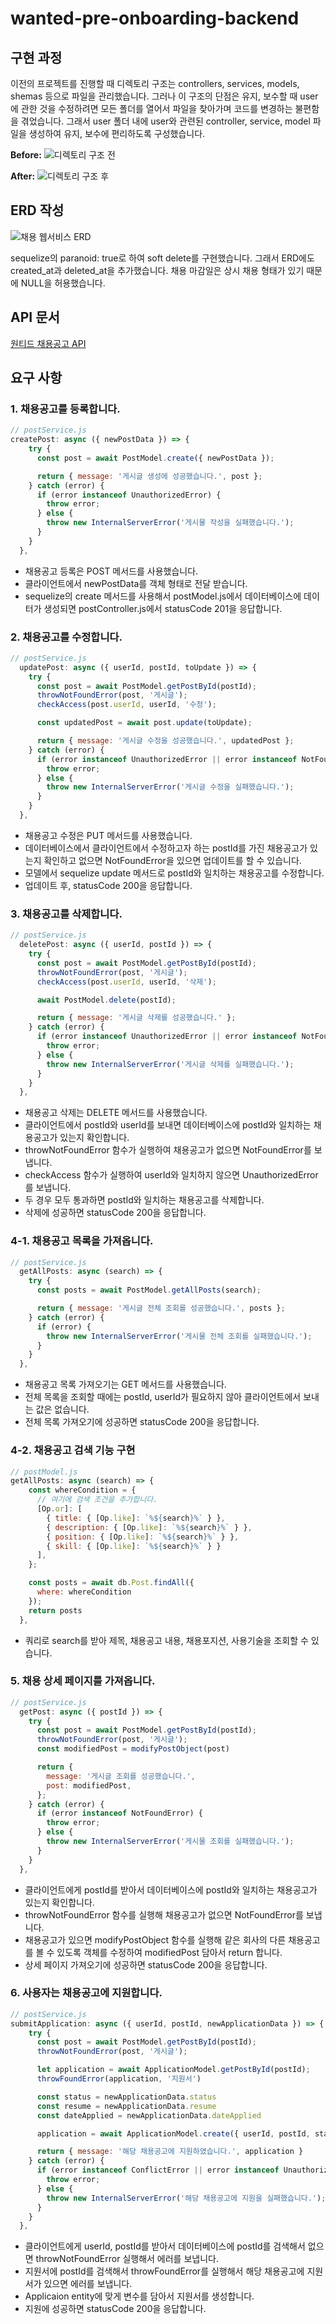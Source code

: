 # wanted-pre-onboarding-backend

## 구현 과정

이전의 프로젝트를 진행할 때 디렉토리 구조는 controllers, services, models, shemas 등으로 파일을 관리했습니다.
그러나 이 구조의 단점은 유지, 보수할 때 user에 관한 것을 수정하려면 모든 폴더를 열어서 파일을 찾아가며 코드를 변경하는 불편함을 겪었습니다.
그래서 user 폴더 내에 user와 관련된 controller, service, model 파일을 생성하여 유지, 보수에 편리하도록 구성했습니다.

**Before:**
![디렉토리 구조 전](./docs/wanted-before-directory.PNG)

**After:**
![디렉토리 구조 후](./docs/wanted-after-directory.PNG)

## ERD 작성

![채용 웹서비스 ERD](./docs/wanted-ERD.PNG)

sequelize의 paranoid: true로 하여 soft delete를 구현했습니다.
그래서 ERD에도 created_at과 deleted_at을 추가했습니다.
채용 마감일은 상시 채용 형태가 있기 때문에 NULL을 허용했습니다.

## API 문서

[원티드 채용공고 API](https://knotty-save-78e.notion.site/API-e2c144840ee5435cbd6017279ef973f3?pvs=4)

## 요구 사항

### 1. 채용공고를 등록합니다.

```javascript
// postService.js
createPost: async ({ newPostData }) => {
    try {
      const post = await PostModel.create({ newPostData });

      return { message: '게시글 생성에 성공했습니다.', post };
    } catch (error) {
      if (error instanceof UnauthorizedError) {
        throw error;
      } else {
        throw new InternalServerError('게시물 작성을 실패했습니다.');
      }
    }
  },
```

- 채용공고 등록은 POST 메서드를 사용했습니다.
- 클라이언트에서 newPostData를 객체 형태로 전달 받습니다.
- sequelize의 create 메서드를 사용해서 postModel.js에서 데이터베이스에 데이터가 생성되면 postController.js에서 statusCode 201을 응답합니다.

### 2. 채용공고를 수정합니다.

```javascript
// postService.js
  updatePost: async ({ userId, postId, toUpdate }) => {
    try {
      const post = await PostModel.getPostById(postId);
      throwNotFoundError(post, '게시글');
      checkAccess(post.userId, userId, '수정');

      const updatedPost = await post.update(toUpdate);

      return { message: '게시글 수정을 성공했습니다.', updatedPost };
    } catch (error) {
      if (error instanceof UnauthorizedError || error instanceof NotFoundError) {
        throw error;
      } else {
        throw new InternalServerError('게시글 수정을 실패했습니다.');
      }
    }
  },
```

- 채용공고 수정은 PUT 메서드를 사용했습니다.
- 데이터베이스에서 클라이언트에서 수정하고자 하는 postId를 가진 채용공고가 있는지 확인하고 없으면 NotFoundError을 있으면 업데이트를 할 수 있습니다.
- 모델에서 sequelize update 메서드로 postId와 일치하는 채용공고를 수정합니다.
- 업데이트 후, statusCode 200을 응답합니다.

### 3. 채용공고를 삭제합니다.

```javascript
// postService.js
  deletePost: async ({ userId, postId }) => {
    try {
      const post = await PostModel.getPostById(postId);
      throwNotFoundError(post, '게시글');
      checkAccess(post.userId, userId, '삭제');

      await PostModel.delete(postId);

      return { message: '게시글 삭제를 성공했습니다.' };
    } catch (error) {
      if (error instanceof UnauthorizedError || error instanceof NotFoundError) {
        throw error;
      } else {
        throw new InternalServerError('게시글 삭제를 실패했습니다.');
      }
    }
  },
```

- 채용공고 삭제는 DELETE 메서드를 사용했습니다.
- 클라이언트에서 postId와 userId를 보내면 데이터베이스에 postId와 일치하는 채용공고가 있는지 확인합니다.
- throwNotFoundError 함수가 실행하여 채용공고가 없으면 NotFoundError를 보냅니다.
- checkAccess 함수가 실행하여 userId와 일치하지 않으면 UnauthorizedError를 보냅니다.
- 두 경우 모두 통과하면 postId와 일치하는 채용공고를 삭제합니다.
- 삭제에 성공하면 statusCode 200을 응답합니다.

### 4-1. 채용공고 목록을 가져옵니다.

```javascript
// postService.js
  getAllPosts: async (search) => {
    try {
      const posts = await PostModel.getAllPosts(search);

      return { message: '게시글 전체 조회를 성공했습니다.', posts };
    } catch (error) {
      if (error) {
        throw new InternalServerError('게시물 전체 조회를 실패했습니다.');
      }
    }
  },
```

- 채용공고 목록 가져오기는 GET 메서드를 사용했습니다.
- 전체 목록을 조회할 때에는 postId, userId가 필요하지 않아 클라이언트에서 보내는 값은 없습니다.
- 전체 목록 가져오기에 성공하면 statusCode 200을 응답합니다.

### 4-2. 채용공고 검색 기능 구현

```javascript
// postModel.js
getAllPosts: async (search) => {
    const whereCondition = {
      // 여기에 검색 조건을 추가합니다.
      [Op.or]: [
        { title: { [Op.like]: `%${search}%` } },
        { description: { [Op.like]: `%${search}%` } },
        { position: { [Op.like]: `%${search}%` } },
        { skill: { [Op.like]: `%${search}%` } }
      ],
    };

    const posts = await db.Post.findAll({
      where: whereCondition
    });
    return posts
  },
```

- 쿼리로 search를 받아 제목, 채용공고 내용, 채용포지션, 사용기술을 조회할 수 있습니다.

### 5. 채용 상세 페이지를 가져옵니다.

```javascript
// postService.js
  getPost: async ({ postId }) => {
    try {
      const post = await PostModel.getPostById(postId);
      throwNotFoundError(post, '게시글');
      const modifiedPost = modifyPostObject(post)

      return {
        message: '게시글 조회를 성공했습니다.',
        post: modifiedPost,
      };
    } catch (error) {
      if (error instanceof NotFoundError) {
        throw error;
      } else {
        throw new InternalServerError('게시물 조회를 실패했습니다.');
      }
    }
  },
```

- 클라이언트에게 postId를 받아서 데이터베이스에 postId와 일치하는 채용공고가 있는지 확인합니다.
- throwNotFoundError 함수를 실행해 채용공고가 없으면 NotFoundError를 보냅니다.
- 채용공고가 있으면 modifyPostObject 함수를 실행해 같은 회사의 다른 채용공고를 볼 수 있도록 객체를 수정하여 modifiedPost 담아서 return 합니다.
- 상세 페이지 가져오기에 성공하면 statusCode 200을 응답합니다.

### 6. 사용자는 채용공고에 지원합니다.

```javascript
// postService.js
submitApplication: async ({ userId, postId, newApplicationData }) => {
    try {
      const post = await PostModel.getPostById(postId);
      throwNotFoundError(post, '게시글');

      let application = await ApplicationModel.getPostById(postId);
      throwFoundError(application, '지원서')

      const status = newApplicationData.status
      const resume = newApplicationData.resume
      const dateApplied = newApplicationData.dateApplied

      application = await ApplicationModel.create({ userId, postId, status, resume, dateApplied })

      return { message: '해당 채용공고에 지원하였습니다.', application }
    } catch (error) {
      if (error instanceof ConflictError || error instanceof UnauthorizedError || error instanceof NotFoundError) {
        throw error;
      } else {
        throw new InternalServerError('해당 채용공고에 지원을 실패했습니다.');
      }
    }
  },
```

- 클라이언트에게 userId, postId를 받아서 데이터베이스에 postId를 검색해서 없으면 throwNotFoundError 실행해서 에러를 보냅니다.
- 지원서에 postId를 검색해서 throwFoundError를 실행해서 해당 채용공고에 지원서가 있으면 에러를 보냅니다.
- Applicaion entity에 맞게 변수를 담아서 지원서를 생성합니다.
- 지원에 성공하면 statusCode 200을 응답합니다.
